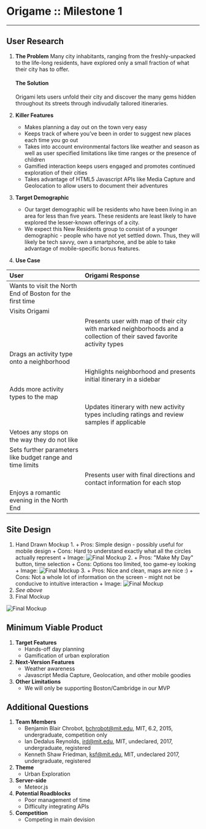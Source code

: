 Origame :: Milestone 1
======================

----

User Research
-------------
1. **The Problem**
    Many city inhabitants, ranging from the freshly-unpacked to the life-long residents, have explored only a small fraction of what their city has to offer.
    #### The Solution
    Origami lets users unfold their city and discover the many gems hidden throughout its streets through indivudally tailored itineraries.

2. **Killer Features**
    + Makes planning a day out on the town very easy
    + Keeps track of where you’ve been in order to suggest new places each time you go out
    + Takes into account environmental factors like weather and season as well as user specified limitations like time ranges or the presence of children
    + Gamified interaction keeps users engaged and promotes continued exploration of their cities
    + Takes advantage of HTML5 Javascript APIs like Media Capture and Geolocation to allow users to document their adventures


3. **Target Demographic**
    + Our target demographic will be residents who have been living in an area for less than five years. These residents are least likely to have explored the lesser-known offerings of a city.
    + We expect this New Residents group to consist of  a younger demographic - people who have not yet settled down. Thus, they will likely be tech savvy, own a smartphone, and be able to take advantage of mobile-specific bonus features.


4. **Use Case**

| User       | Origami Response |
|:-----------|:-----------------|
| Wants to visit the North End of Boston for the first time |         |
| Visits Origami |       |
|      | Presents user with map of their city with marked neighborhoods and a collection of their saved favorite activity types |
| Drags an activity type onto a neighborhood |     |
|    | Highlights neighborhood and presents initial itinerary in a sidebar |
| Adds more activity types to the map |  |
|  | Updates itinerary with new activity types including ratings and review samples if applicable |
| Vetoes any stops on the way they do not like | |
| Sets further parameters like budget range and time limits | |
|  | Presents user with final directions and contact information for each stop |
| Enjoys a romantic evening in the North End | |


Site Design
-----------
1. Hand Drawn Mockup
    1. 
        + Pros: Simple design - possibly useful for mobile design
        + Cons: Hard to understand exactly what all the circles actually represent
        + Image:
    ![Final Mockup](http://github.mit.edu/mit6470/Chipotle.me/raw/master/milestone1/sketch-mockup-1.jpg "Sketch Mockup 1")
    2. 
        + Pros: "Make My Day" button, time selection
        + Cons: Options too limited, too game-ey looking
        + Image:
    ![Final Mockup](http://github.mit.edu/mit6470/Chipotle.me/raw/master/milestone1/sketch-mockup-2.jpg "Sketch Mockup 1")
    3. 
        + Pros: Nice and clean, maps are nice :)
        + Cons: Not a whole lot of information on the screen - might not be conducive to intuitive interaction
        + Image:
    ![Final Mockup](http://github.mit.edu/mit6470/Chipotle.me/raw/master/milestone1/sketch-mockup-3.jpg "Sketch Mockup 1")
2. *See above*
3. Final Mockup

![Final Mockup](http://github.mit.edu/mit6470/Chipotle.me/raw/master/milestone1/mockup.png "Final Mockup")


Minimum Viable Product
----------------------
1. **Target Features**
    + Hands-off day planning
    + Gamification of urban exploration
2. **Next-Version Features**
    + Weather awareness
    + Javascript Media Capture, Geolocation, and other mobile goodies
3. **Other Limitations**
    + We will only be supporting Boston/Cambridge in our MVP


Additional Questions
--------------------
1. **Team Members**
    + Benjamin Blair Chrobot, bchrobot@mit.edu, MIT, 6.2, 2015, undergraduate, competition only
    + Ian Dedalus Reynolds, ird@mit.edu, MIT, undeclared, 2017, undergraduate, registered
    + Kenneth Shaw Friedman, ksf@mit.edu, MIT, undeclared 2017, undergraduate, registered
2. **Theme**
    + Urban Exploration
3. **Server-side**
    + Meteor.js
4. **Potential Roadblocks**
    + Poor management of time
    + Difficulty integrating APIs
5. **Competition**
    + Competing in main devision